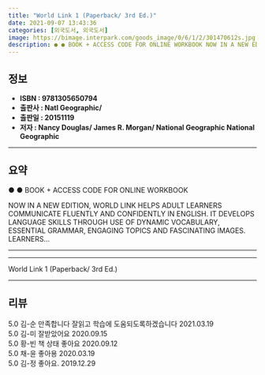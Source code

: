 ```yaml
---
title: "World Link 1 (Paperback/ 3rd Ed.)"
date: 2021-09-07 13:43:36
categories: [외국도서, 외국도서]
image: https://bimage.interpark.com/goods_image/0/6/1/2/301470612s.jpg
description: ● ● BOOK + ACCESS CODE FOR ONLINE WORKBOOK NOW IN A NEW EDITION, WORLD LINK HELPS ADULT LEARNERS COMMUNICATE FLUENTLY AND CONFIDENTLY IN ENGLISH. IT DEVELOPS
---
```


## **정보**

- **ISBN : 9781305650794**
- **출판사 : Natl Geographic/**
- **출판일 : 20151119**
- **저자 : Nancy Douglas/ James R. Morgan/ National Geographic National Geographic**

------



## **요약**

●  ●  BOOK + ACCESS CODE FOR ONLINE WORKBOOK

NOW IN A NEW EDITION, WORLD LINK HELPS ADULT LEARNERS COMMUNICATE FLUENTLY AND CONFIDENTLY IN ENGLISH. IT DEVELOPS LANGUAGE SKILLS THROUGH USE OF DYNAMIC VOCABULARY, ESSENTIAL GRAMMAR, ENGAGING TOPICS AND FASCINATING IMAGES. LEARNERS... 

------



------


World Link 1 (Paperback/ 3rd Ed.) 

------


## **리뷰** 

5.0 김-순 만족합니다 잘읽고 학습에 도움되도록하겠습니다 2021.03.19 <br/>5.0 김-미 잘받았어요 2020.09.15 <br/>5.0 황-빈 책 상태 좋아요 2020.09.12 <br/>5.0 채-윤 좋아용 2020.03.19 <br/>5.0 김-정 좋아요. 2019.12.29 <br/>